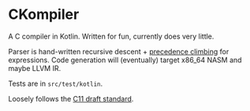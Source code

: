 # CKompiler

A C compiler in Kotlin. Written for fun, currently does very little.

Parser is hand-written recursive descent + [precedence climbing](https://en.wikipedia.org/wiki/Operator-precedence_parser#Precedence_climbing_method) for expressions.
Code generation will (eventually) target x86_64 NASM and maybe LLVM IR.

Tests are in `src/test/kotlin`.

Loosely follows the [C11 draft standard](http://www.open-std.org/jtc1/sc22/wg14/www/docs/n1570.pdf).
